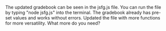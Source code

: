 The updated gradebook can be seen in the jsfg.js file. You can run the file by typing 
"node jsfg.js" into the terminal. The gradebook already has pre-set values and works without 
errors. Updated the file with more functions for more versatility. What more do you need?